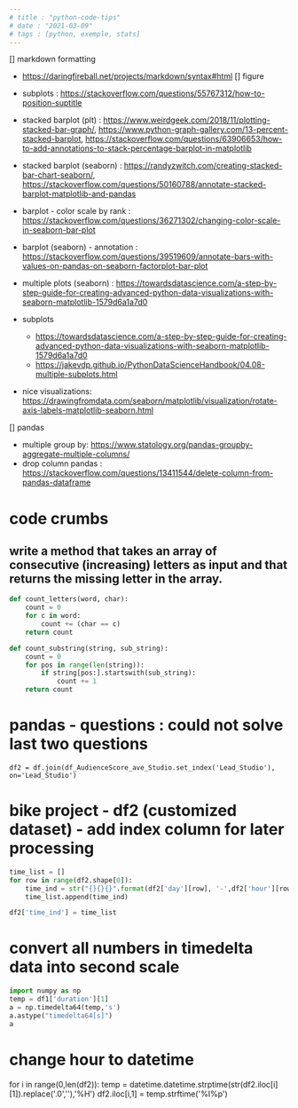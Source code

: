 ```yaml
---
# title : "python-code-tips"
# date : "2021-03-09"
# tags : [python, exemple, stats]
---
```



[] markdown formatting
  - https://daringfireball.net/projects/markdown/syntax#html
[] figure
  - subplots : https://stackoverflow.com/questions/55767312/how-to-position-suptitle
  - stacked barplot (plt) : https://www.weirdgeek.com/2018/11/plotting-stacked-bar-graph/, https://www.python-graph-gallery.com/13-percent-stacked-barplot, https://stackoverflow.com/questions/63906653/how-to-add-annotations-to-stack-percentage-barplot-in-matplotlib

  - stacked barplot (seaborn) : https://randyzwitch.com/creating-stacked-bar-chart-seaborn/, https://stackoverflow.com/questions/50160788/annotate-stacked-barplot-matplotlib-and-pandas

  - barplot - color scale by rank : https://stackoverflow.com/questions/36271302/changing-color-scale-in-seaborn-bar-plot
  - barplot (seaborn) - annotation : https://stackoverflow.com/questions/39519609/annotate-bars-with-values-on-pandas-on-seaborn-factorplot-bar-plot

  - multiple plots (seaborn) : https://towardsdatascience.com/a-step-by-step-guide-for-creating-advanced-python-data-visualizations-with-seaborn-matplotlib-1579d6a1a7d0
  - subplots 
    - https://towardsdatascience.com/a-step-by-step-guide-for-creating-advanced-python-data-visualizations-with-seaborn-matplotlib-1579d6a1a7d0
    - https://jakevdp.github.io/PythonDataScienceHandbook/04.08-multiple-subplots.html

  - nice visualizations: https://drawingfromdata.com/seaborn/matplotlib/visualization/rotate-axis-labels-matplotlib-seaborn.html




[] pandas
  - multiple group by: https://www.statology.org/pandas-groupby-aggregate-multiple-columns/
  - drop column pandas : https://stackoverflow.com/questions/13411544/delete-column-from-pandas-dataframe

# code crumbs

## write a method that takes an array of consecutive (increasing) letters as input and that returns the missing letter in the array.
```python
def count_letters(word, char):
    count = 0
    for c in word:
        count += (char == c)
    return count

def count_substring(string, sub_string):
    count = 0
    for pos in range(len(string)):
        if string[pos:].startswith(sub_string):
            count += 1
    return count
```

# pandas - questions : could not solve last two questions
```
df2 = df.join(df_AudienceScore_ave_Studio.set_index('Lead_Studio'), on='Lead_Studio')
```

# bike project - df2 (customized dataset) - add index column for later processing
```python
time_list = []
for row in range(df2.shape[0]):
    time_ind = str("{}{}{}".format(df2['day'][row], '-',df2['hour'][row]))
    time_list.append(time_ind)

df2['time_ind'] = time_list
```

# convert all numbers in timedelta data into second scale 
```python
import numpy as np
temp = df1['duration'][1]
a = np.timedelta64(temp,'s')
a.astype("timedelta64[s]")
a
```

# change hour to datetime
for i in range(0,len(df2)):
  temp = datetime.datetime.strptime(str(df2.iloc[i][1]).replace('.0',''),'%H')
  df2.iloc[i,1] = temp.strftime('%I%p')
